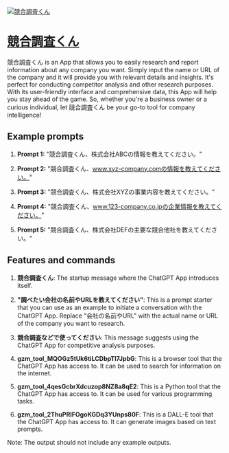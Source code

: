 [![競合調査くん](null)](https://chat.openai.com/g/g-RKjZsvpO9-jing-he-diao-cha-kun)

# [競合調査くん](https://chat.openai.com/g/g-RKjZsvpO9-jing-he-diao-cha-kun)

競合調査くん is an App that allows you to easily research and report information about any company you want. Simply input the name or URL of the company and it will provide you with relevant details and insights. It's perfect for conducting competitor analysis and other research purposes. With its user-friendly interface and comprehensive data, this App will help you stay ahead of the game. So, whether you're a business owner or a curious individual, let 競合調査くん be your go-to tool for company intelligence!

## Example prompts

1. **Prompt 1:** "競合調査くん、株式会社ABCの情報を教えてください。"

2. **Prompt 2:** "競合調査くん、www.xyz-company.comの情報を教えてください。"

3. **Prompt 3:** "競合調査くん、株式会社XYZの事業内容を教えてください。"

4. **Prompt 4:** "競合調査くん、www.123-company.co.jpの企業情報を教えてください。"

5. **Prompt 5:** "競合調査くん、株式会社DEFの主要な競合他社を教えてください。"


## Features and commands

1. **競合調査くん**: The startup message where the ChatGPT App introduces itself.

2. **"調べたい会社の名前やURLを教えてください"**: This is a prompt starter that you can use as an example to initiate a conversation with the ChatGPT App. Replace "会社の名前やURL" with the actual name or URL of the company you want to research.

3. **競合調査などで使ってください**: This message suggests using the ChatGPT App for competitive analysis purposes.

4. **gzm_tool_MQOGz5tUk6tiLCDbpTl7JpbG**: This is a browser tool that the ChatGPT App has access to. It can be used to search for information on the internet.

5. **gzm_tool_4qesGcbrXdcuzop8NZ8a8qE2**: This is a Python tool that the ChatGPT App has access to. It can be used for various programming tasks.

6. **gzm_tool_2ThuPRIFOgoKGDq3YUnps80F**: This is a DALL-E tool that the ChatGPT App has access to. It can generate images based on text prompts.

Note: The output should not include any example outputs.